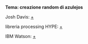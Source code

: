 **Tema: creazione random di azulejos**

Josh Davis: 
[+](http://www.hypeframework.org/) <br>

libreria processing HYPE:
[+](https://github.com/hype/HYPE_Processing) <br>

IBM Watson:
[+](https://www.underconsideration.com/brandnew/archives/new_logo_and_identity_for_ibm_watson_done_in-house_with_others.php)

